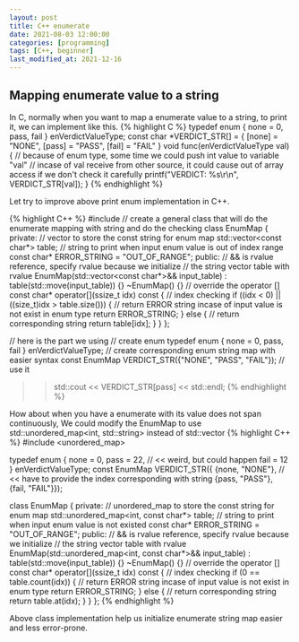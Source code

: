 ```yaml
---
layout: post
title: C++ enumerate
date: 2021-08-03 12:00:00
categories: [programming]
tags: [C++, beginner]
last_modified_at: 2021-12-16
---
```


## Mapping enumerate value to a string
  In C, normally when you want to map a enumerate value to a string, to print it,
we can implement like this.
{% highlight C %}
typedef enum {
  none = 0,
  pass,
  fail
} enVerdictValueType;
const char *VERDICT_STR[] = {
  [none] = "NONE",
  [pass] = "PASS",
  [fail] = "FAIL"
}
void func(enVerdictValueType val)
{
  // because of enum type, some time we could push int value to variable "val"
  // incase of val receive from other source, it could cause out of array access if we don't check it carefully
  printf("VERDICT: %s\r\n", VERDICT_STR[val]);
}
{% endhighlight %}

  Let try to improve above print enum implementation in C++.

{% highlight C++ %}
#include <vector>
// create a general class that will do the enumerate mapping with string and do the checking
class EnumMap
{
private:
    // vector to store the const string for enum map
    std::vector<const char*> table;
    // string to print when input enum value is out of index range
    const char* ERROR_STRING = "OUT_OF_RANGE";
public:
    // && is rvalue reference, specify rvalue because we initialize
    // the string vector table with rvalue
    EnumMap(std::vector<const char*>&& input_table)
      : table(std::move(input_table)) {}
    ~EnumMap() {}
    // override the operator []
    const char* operator[](ssize_t idx) const
    {
        // index checking
        if ((idx < 0) || ((size_t)idx > table.size()))
        {
            // return ERROR string incase of input value is not exist in enum type
            return ERROR_STRING;
        }
        else
        {
            // return corresponding string
            return table[idx];
        }
    }
};

// here is the part we using
// create enum
typedef enum {
  none = 0,
  pass,
  fail
} enVerdictValueType;
// create corresponding enum string map with easier syntax
const EnumMap VERDICT_STR({"NONE", "PASS", "FAIL"});
// use it
>> std::cout << VERDICT_STR[pass] << std::endl;
{% endhighlight %}

How about when you have a enumerate with its value does not span continuously,
We could modify the EnumMap to use std::unordered_map<int, std::string> instead of std::vector<string>
{% highlight C++ %}
#include <unordered_map>

typedef enum {
  none = 0,
  pass = 22,  // << weird, but could happen
  fail = 12
} enVerdictValueType;
const EnumMap VERDICT_STR({
  {none, "NONE"}, // << have to provide the index corresponding with string
  {pass, "PASS"},
  {fail, "FAIL"}});

class EnumMap
{
private:
    // unordered_map to store the const string for enum map
    std::unordered_map<int, const char*> table;
    // string to print when input enum value is not existed
    const char* ERROR_STRING = "OUT_OF_RANGE";
public:
    // && is rvalue reference, specify rvalue because we initialize
    // the string vector table with rvalue
    EnumMap(std::unordered_map<int, const char*>&& input_table)
      : table(std::move(input_table)) {}
    ~EnumMap() {}
    // override the operator []
    const char* operator[](ssize_t idx) const
    {
        // index checking
        if (0 == table.count(idx))
        {
            // return ERROR string incase of input value is not exist in enum type
            return ERROR_STRING;
        }
        else
        {
            // return corresponding string
            return table.at(idx);
        }
    }
};
{% endhighlight %}

Above class implementation help us initialize enumerate string map easier and less error-prone.
